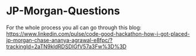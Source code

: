 # JP-Morgan-Questions
For the whole process you all can go through this blog: 
https://www.linkedin.com/pulse/code-good-hackathon-how-i-got-placed-jp-morgan-chase-ananya-agrawal-e8fpc/?trackingId=2aTN9kldRDSDIGfV57a3Fw%3D%3D

